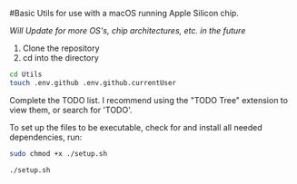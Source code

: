 #Basic Utils for use with a macOS running Apple Silicon chip.

_Will Update for more OS's, chip architectures, etc. in the future_

1. Clone the repository
2. cd into the directory

```bash
cd Utils
touch .env.github .env.github.currentUser
```

Complete the TODO list. I recommend using the "TODO Tree" extension to view them, or search for 'TODO'.

To set up the files to be executable, check for and install all needed dependencies, run:

```bash
sudo chmod +x ./setup.sh
```

```bash
./setup.sh
```
